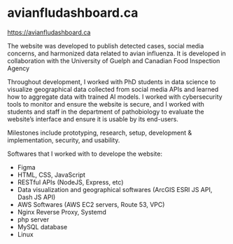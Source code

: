 # avianfludashboard.ca

https://avianfludashboard.ca

The website was developed to publish detected cases, social media concerns, and harmonized data related to avian influenza. It is developed in collaboration with the University of Guelph and Canadian Food Inspection Agency

Throughout development, I worked with PhD students in data science to visualize geographical data collected from social media APIs and learned how to aggregate data with trained AI models. I worked with cybersecurity tools to monitor and ensure the website is secure, and I worked with students and staff in the department of pathobiology to evaluate the website’s interface and ensure it is usable by its end-users.

Milestones include prototyping, research, setup, development & implementation, security, and usability.

Softwares that I worked with to develope the website:
  * Figma
  * HTML, CSS, JavaScript
  * RESTful APIs (NodeJS, Express, etc)
  * Data visualization and geographical softwares (ArcGIS ESRI JS API, Dash JS API)
  * AWS Softwares (AWS EC2 servers, Route 53, VPC)
  * Nginx Reverse Proxy, Systemd
  * php server
  * MySQL database
  * Linux

